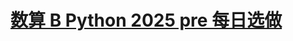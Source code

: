 # [数算 B Python 2025 pre 每日选做](https://github.com/GMyhf/2025spring-cs201/blob/main/pre_problem_list_2025spring.md)